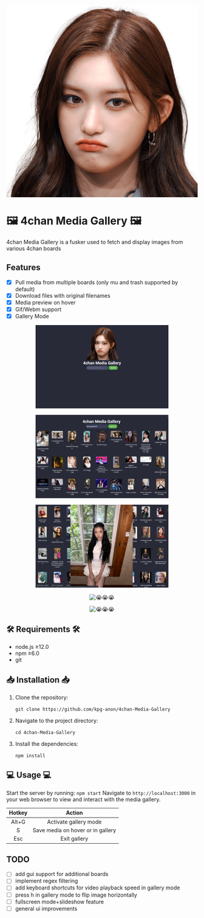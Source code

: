 <p align="center">
  <img src="/public/logo.png?raw=true" width="512" alt="😭😭😭">
</p>

# 🖼️ 4chan Media Gallery 🖼️

4chan Media Gallery is a fusker used to fetch and display images from various 4chan boards

## Features
- [x] Pull media from multiple boards (only mu and trash supported by default)
- [x] Download files with original filenames
- [x] Media preview on hover
- [x] Gif/Webm support
- [x] Gallery Mode

<p align="center">
  <img src="/previews/homepage.jpg?raw=true" width="350" alt="😭😭😭">
</p>
<p align="center">
  <img src="/previews/searchpage.jpg?raw=true" width="350" alt="😭😭😭">
</p>
<p align="center">
  <img src="/previews/imagehover.jpg?raw=true" width="350" alt="😭😭😭">
</p>
<p align="center">
  <img src="/previews/videopreview.png?raw=true" width="350" alt="😭😭😭">
</p>
<p align="center">
  <img src="/previews/gallerymode.png?raw=true" width="350" alt="😭😭😭">
</p>

## 🛠️ Requirements 🛠️
- node.js ≥12.0
- npm ≥6.0
- git

## 📥 Installation 📥
1. Clone the repository:
    ```
    git clone https://github.com/kpg-anon/4chan-Media-Gallery
    ```

2. Navigate to the project directory:
    ```
    cd 4chan-Media-Gallery
    ```

3. Install the dependencies:
    ```
    npm install
    ```

## 💻 Usage 💻
Start the server by running:
	```
	npm start
	```
Navigate to `http://localhost:3000` in your web browser to view and interact with the media gallery.

| Hotkey |                 Action                 |
|:------:|:--------------------------------------:|
| Alt+G  | Activate gallery mode                  |
| S      | Save media on hover or in gallery      |
| Esc    | Exit gallery                           |

## TODO

- [ ] add gui support for additional boards
- [ ] implement regex filtering 
- [ ] add keyboard shortcuts for video playback speed in gallery mode
- [ ] press h in gallery mode to flip image horizontally
- [ ] fullscreen mode+slideshow feature
- [ ] general ui improvements
